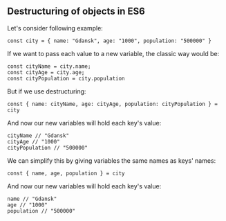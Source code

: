 ## Destructuring of objects in ES6

Let's consider following example:

	const city = { name: "Gdansk", age: "1000", population: "500000" }

If we want to pass each value to a new variable, the classic way would be:

	const cityName = city.name;
	const cityAge = city.age;
	const cityPopulation = city.population

But if we use destructuring:

	const { name: cityName, age: cityAge, population: cityPopulation } = city

And now our new variables will hold each key's value:
	
	cityName // "Gdansk"
	cityAge // "1000"
	cityPopulation // "500000"

We can simplify this by giving variables the same names as keys' names:

	const { name, age, population } = city

And now our new variables will hold each key's value:

	name // "Gdansk"
	age // "1000"
	population // "500000"
